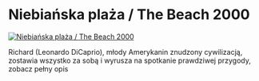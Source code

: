 Niebiańska plaża / The Beach 2000 
=============
[![Niebiańska plaża / The Beach 2000 ](http://vidos.pl/images/player.gif)](http://vidos.pl/niebianska-plaza-the-beach-2000)

 Richard (Leonardo DiCaprio), młody Amerykanin znudzony cywilizacją, zostawia wszystko za sobą i wyrusza na spotkanie prawdziwej przygody, zobacz pełny opis
